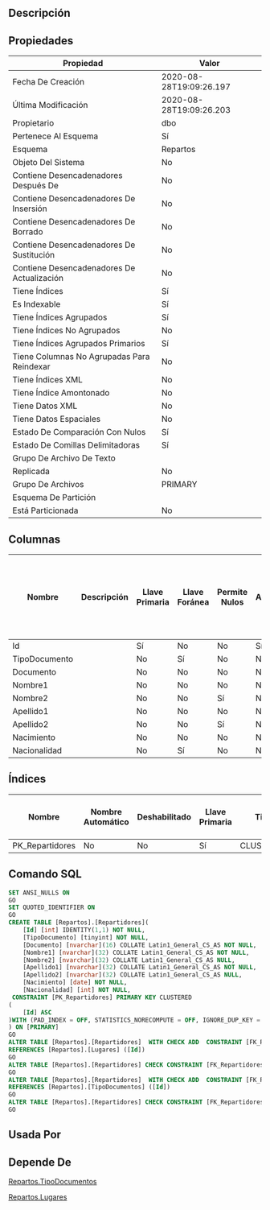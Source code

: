 ﻿## Descripción



## Propiedades

|Propiedad|Valor|
|---------|-----|
|Fecha De Creación|2020-08-28T19:09:26.197|
|Última Modificación|2020-08-28T19:09:26.203|
|Propietario|dbo|
|Pertenece Al Esquema|Sí|
|Esquema|Repartos|
|Objeto Del Sistema|No|
|Contiene Desencadenadores Después De|No|
|Contiene Desencadenadores De Insersión|No|
|Contiene Desencadenadores De Borrado|No|
|Contiene Desencadenadores De Sustitución|No|
|Contiene Desencadenadores De Actualización|No|
|Tiene Índices|Sí|
|Es Indexable|Sí|
|Tiene Índices Agrupados|Sí|
|Tiene Índices No Agrupados|No|
|Tiene Índices Agrupados Primarios|Sí|
|Tiene Columnas No Agrupadas Para Reindexar|No|
|Tiene Índices XML|No|
|Tiene Índice Amontonado|No|
|Tiene Datos XML|No|
|Tiene Datos Espaciales|No|
|Estado De Comparación Con Nulos|Sí|
|Estado De Comillas Delimitadoras|Sí|
|Grupo De Archivo De Texto||
|Replicada|No|
|Grupo De Archivos|PRIMARY|
|Esquema De Partición||
|Está Particionada|No|

## Columnas

|Nombre|Descripción|Llave Primaria|Llave Foránea|Permite Nulos|Autonumérica|Inicio Autonumérico|Incremento Autonumérico|Tipo De Dato|Esquema Del Tipo De Dato|Tipo De Dato Del Sistema|Tamaño|Precisión|Escala|Intercalación|Calculada|Relleno Ansi|Columna De Indentidad De Fila|Texto Calculado|Persistida|Nombre Del Valor Por Defecto|Esquema Predeterminado|Nombre Restricción Predeterminada|Regla|Esquema De La Regla|Determinística|Precisa|No Para Replicación|Texto Completo Indexado|Documento XML|Espacio De Nombres Del Esquema XML|Esquema Del Espacio De Nombres Del Esquema XML|
|------|-----------|--------------|-------------|-------------|------------|-------------------|-----------------------|------------|------------------------|------------------------|------|---------|------|-------------|---------|------------|-----------------------------|---------------|----------|----------------------------|----------------------|---------------------------------|-----|-------------------|--------------|-------|-------------------|-----------------------|-------------|----------------------------------|----------------------------------------------|
|Id||Sí|No|No|Sí|1|1|int|sys|int|4|10|0||No|No|No||No||||||No|No|False|No|No|||
|TipoDocumento||No|Sí|No|No|0|0|tinyint|sys|tinyint|1|3|0||No|No|No||No||||||No|No|False|No|No|||
|Documento||No|No|No|No|0|0|nvarchar|sys|nvarchar|16|0|0|Latin1_General_CS_AS|No|Sí|No||No||||||No|No|False|No|No|||
|Nombre1||No|No|No|No|0|0|nvarchar|sys|nvarchar|32|0|0|Latin1_General_CS_AS|No|Sí|No||No||||||No|No|False|No|No|||
|Nombre2||No|No|Sí|No|0|0|nvarchar|sys|nvarchar|32|0|0|Latin1_General_CS_AS|No|Sí|No||No||||||No|No|False|No|No|||
|Apellido1||No|No|No|No|0|0|nvarchar|sys|nvarchar|32|0|0|Latin1_General_CS_AS|No|Sí|No||No||||||No|No|False|No|No|||
|Apellido2||No|No|Sí|No|0|0|nvarchar|sys|nvarchar|32|0|0|Latin1_General_CS_AS|No|Sí|No||No||||||No|No|False|No|No|||
|Nacimiento||No|No|No|No|0|0|date|sys|date|3|10|0||No|No|No||No||||||No|No|False|No|No|||
|Nacionalidad||No|Sí|No|No|0|0|int|sys|int|4|10|0||No|No|No||No||||||No|No|False|No|No|||

## Índices

|Nombre|Nombre Automático|Deshabilitado|Llave Primaria|Tipo|Grupo De Archivos|Único|Pertenece A Una Restricción|Ignorar Llaves Duplicadas|Admite Bloqueos De Página|Admite Bloqueos De Fila|Factor De Llenado|Texto Completo|Objeto Del Sistema|Llenar Índice|No Recalcular|Particionado|Esquema De Partición|XML|Padre XML|Tipo De Índice XML Secundario|
|------|-----------------|-------------|--------------|----|-----------------|-----|---------------------------|-------------------------|-------------------------|-----------------------|-----------------|--------------|------------------|-------------|-------------|------------|--------------------|---|---------|-----------------------------|
|PK_Repartidores|No|No|Sí|CLUSTERED|PRIMARY|Sí|No|No|Sí|Sí|0|No|No|No|No|No||No||0|

## Comando SQL

~~~sql
SET ANSI_NULLS ON
GO
SET QUOTED_IDENTIFIER ON
GO
CREATE TABLE [Repartos].[Repartidores](
	[Id] [int] IDENTITY(1,1) NOT NULL,
	[TipoDocumento] [tinyint] NOT NULL,
	[Documento] [nvarchar](16) COLLATE Latin1_General_CS_AS NOT NULL,
	[Nombre1] [nvarchar](32) COLLATE Latin1_General_CS_AS NOT NULL,
	[Nombre2] [nvarchar](32) COLLATE Latin1_General_CS_AS NULL,
	[Apellido1] [nvarchar](32) COLLATE Latin1_General_CS_AS NOT NULL,
	[Apellido2] [nvarchar](32) COLLATE Latin1_General_CS_AS NULL,
	[Nacimiento] [date] NOT NULL,
	[Nacionalidad] [int] NOT NULL,
 CONSTRAINT [PK_Repartidores] PRIMARY KEY CLUSTERED 
(
	[Id] ASC
)WITH (PAD_INDEX = OFF, STATISTICS_NORECOMPUTE = OFF, IGNORE_DUP_KEY = OFF, ALLOW_ROW_LOCKS = ON, ALLOW_PAGE_LOCKS = ON) ON [PRIMARY]
) ON [PRIMARY]
GO
ALTER TABLE [Repartos].[Repartidores]  WITH CHECK ADD  CONSTRAINT [FK_Repartidores_Lugares] FOREIGN KEY([Nacionalidad])
REFERENCES [Repartos].[Lugares] ([Id])
GO
ALTER TABLE [Repartos].[Repartidores] CHECK CONSTRAINT [FK_Repartidores_Lugares]
GO
ALTER TABLE [Repartos].[Repartidores]  WITH CHECK ADD  CONSTRAINT [FK_Repartidores_TipoDocumentos] FOREIGN KEY([TipoDocumento])
REFERENCES [Repartos].[TipoDocumentos] ([Id])
GO
ALTER TABLE [Repartos].[Repartidores] CHECK CONSTRAINT [FK_Repartidores_TipoDocumentos]
GO
~~~


## Usada Por


## Depende De

[Repartos.TipoDocumentos](https://github.com/D200041/Repartos.git/wiki/Repartos.TipoDocumentos)

[Repartos.Lugares](https://github.com/D200041/Repartos.git/wiki/Repartos.Lugares)

